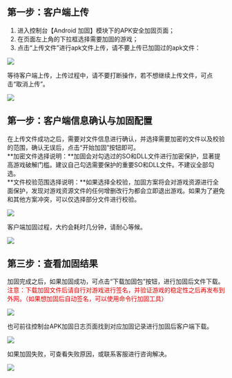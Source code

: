 ## 第一步：客户端上传

1. 进入控制台【Android 加固】模块下的APK安全加固页面；
2. 在页面左上角的下拉框选择需要加固的游戏；
3. 点击“上传文件”进行apk文件上传，请不要上传已加固过的apk文件：

![](/docs/ACE-doc/20_Android-shellservice/20/10/1.png  )

等待客户端上传，上传过程中，请不要打断操作，若不想继续上传文件，可点击“取消上传”。

![](/docs/ACE-doc/20_Android-shellservice/20/10/2.png )

## 第一步：客户端信息确认与加固配置

在上传文件成功之后，需要对文件信息进行确认，并选择需要加密的文件以及校验的范围，确认无误后，点击“开始加固”按钮即可。<br/>
**加密文件选择说明：**加固会对勾选过的SO和DLL文件进行加密保护，显著提高游戏破解门槛。建议自己勾选需要保护的重要SO和DLL文件。不建议全部勾选。<br/>
**文件校验范围选择说明：**如果选择全校验，加固方案将会对游戏资源进行全面保护，发现对游戏资源文件的任何增删改行为都会立即退出游戏。如果为了避免和其他方案冲突，可以仅选择部分文件进行校验。

![](/docs/ACE-doc/20_Android-shellservice/20/10/3.png )

客户端加固过程，大约会耗时几分钟，请耐心等候。

![](/docs/ACE-doc/20_Android-shellservice/20/10/4.png )

## 第三步：查看加固结果

加固完成之后，如果加固成功，可点击“下载加固包”按钮，进行加固后文件下载。 <font color="#dd0000">注意：下载加固文件后请自行对游戏进行签名，并验证游戏的稳定性之后再发布到外网。（如果想加固后自动签名，可以使用命令行加固工具）</font>

![](/docs/ACE-doc/20_Android-shellservice/20/10/5.png )

也可前往控制台APK加固日志页面找到对应加固记录进行加固后客户端下载。

![](/docs/ACE-doc/20_Android-shellservice/20/10/6.png )

如果加固失败，可查看失败原因，或联系客服进行咨询解决。

![](/docs/ACE-doc/20_Android-shellservice/20/10/7.png  )